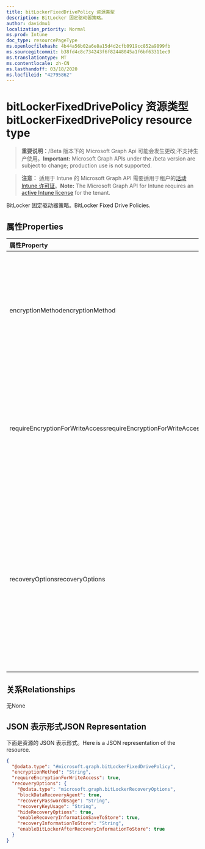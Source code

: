 ```yaml
---
title: bitLockerFixedDrivePolicy 资源类型
description: BitLocker 固定驱动器策略。
author: davidmu1
localization_priority: Normal
ms.prod: Intune
doc_type: resourcePageType
ms.openlocfilehash: 4b44a56b02a6e8a15d4d2cfb0919cc852a9899fb
ms.sourcegitcommit: b38fd4c8c734243f6f82448045a1f6bf63311ec9
ms.translationtype: MT
ms.contentlocale: zh-CN
ms.lasthandoff: 03/18/2020
ms.locfileid: "42795862"
---
```

# <a name="bitlockerfixeddrivepolicy-resource-type"></a><span data-ttu-id="a0fac-103">bitLockerFixedDrivePolicy 资源类型</span><span class="sxs-lookup"><span data-stu-id="a0fac-103">bitLockerFixedDrivePolicy resource type</span></span>

> <span data-ttu-id="a0fac-104">**重要说明：**/Beta 版本下的 Microsoft Graph Api 可能会发生更改;不支持生产使用。</span><span class="sxs-lookup"><span data-stu-id="a0fac-104">**Important:** Microsoft Graph APIs under the /beta version are subject to change; production use is not supported.</span></span>

> <span data-ttu-id="a0fac-105">**注意：** 适用于 Intune 的 Microsoft Graph API 需要适用于租户的[活动 Intune 许可证](https://go.microsoft.com/fwlink/?linkid=839381)。</span><span class="sxs-lookup"><span data-stu-id="a0fac-105">**Note:** The Microsoft Graph API for Intune requires an [active Intune license](https://go.microsoft.com/fwlink/?linkid=839381) for the tenant.</span></span>

<span data-ttu-id="a0fac-106">BitLocker 固定驱动器策略。</span><span class="sxs-lookup"><span data-stu-id="a0fac-106">BitLocker Fixed Drive Policies.</span></span>

## <a name="properties"></a><span data-ttu-id="a0fac-107">属性</span><span class="sxs-lookup"><span data-stu-id="a0fac-107">Properties</span></span>
|<span data-ttu-id="a0fac-108">属性</span><span class="sxs-lookup"><span data-stu-id="a0fac-108">Property</span></span>|<span data-ttu-id="a0fac-109">类型</span><span class="sxs-lookup"><span data-stu-id="a0fac-109">Type</span></span>|<span data-ttu-id="a0fac-110">说明</span><span class="sxs-lookup"><span data-stu-id="a0fac-110">Description</span></span>|
|:---|:---|:---|
|<span data-ttu-id="a0fac-111">encryptionMethod</span><span class="sxs-lookup"><span data-stu-id="a0fac-111">encryptionMethod</span></span>|[<span data-ttu-id="a0fac-112">bitLockerEncryptionMethod</span><span class="sxs-lookup"><span data-stu-id="a0fac-112">bitLockerEncryptionMethod</span></span>](../resources/intune-deviceconfig-bitlockerencryptionmethod.md)|<span data-ttu-id="a0fac-113">选择固定驱动器的加密方法。</span><span class="sxs-lookup"><span data-stu-id="a0fac-113">Select the encryption method for fixed drives.</span></span> <span data-ttu-id="a0fac-114">可取值为：`aesCbc128`、`aesCbc256`、`xtsAes128`、`xtsAes256`</span><span class="sxs-lookup"><span data-stu-id="a0fac-114">Possible values are: `aesCbc128`, `aesCbc256`, `xtsAes128`, `xtsAes256`.</span></span>|
|<span data-ttu-id="a0fac-115">requireEncryptionForWriteAccess</span><span class="sxs-lookup"><span data-stu-id="a0fac-115">requireEncryptionForWriteAccess</span></span>|<span data-ttu-id="a0fac-116">Boolean</span><span class="sxs-lookup"><span data-stu-id="a0fac-116">Boolean</span></span>|<span data-ttu-id="a0fac-117">此策略设置确定固定数据驱动器在计算机上是否可写，是否需要 BitLocker 保护。</span><span class="sxs-lookup"><span data-stu-id="a0fac-117">This policy setting determines whether BitLocker protection is required for fixed data drives to be writable on a computer.</span></span>|
|<span data-ttu-id="a0fac-118">recoveryOptions</span><span class="sxs-lookup"><span data-stu-id="a0fac-118">recoveryOptions</span></span>|[<span data-ttu-id="a0fac-119">bitLockerRecoveryOptions</span><span class="sxs-lookup"><span data-stu-id="a0fac-119">bitLockerRecoveryOptions</span></span>](../resources/intune-deviceconfig-bitlockerrecoveryoptions.md)|<span data-ttu-id="a0fac-120">通过此策略设置，您可以控制在缺少所需凭据的情况中恢复受 BitLocker 保护的固定数据驱动器的方式。</span><span class="sxs-lookup"><span data-stu-id="a0fac-120">This policy setting allows you to control how BitLocker-protected fixed data drives are recovered in the absence of the required credentials.</span></span> <span data-ttu-id="a0fac-121">启用 BitLocker 时，将应用此策略设置。</span><span class="sxs-lookup"><span data-stu-id="a0fac-121">This policy setting is applied when you turn on BitLocker.</span></span>|

## <a name="relationships"></a><span data-ttu-id="a0fac-122">关系</span><span class="sxs-lookup"><span data-stu-id="a0fac-122">Relationships</span></span>
<span data-ttu-id="a0fac-123">无</span><span class="sxs-lookup"><span data-stu-id="a0fac-123">None</span></span>

## <a name="json-representation"></a><span data-ttu-id="a0fac-124">JSON 表示形式</span><span class="sxs-lookup"><span data-stu-id="a0fac-124">JSON Representation</span></span>
<span data-ttu-id="a0fac-125">下面是资源的 JSON 表示形式。</span><span class="sxs-lookup"><span data-stu-id="a0fac-125">Here is a JSON representation of the resource.</span></span>
<!-- {
  "blockType": "resource",
  "@odata.type": "microsoft.graph.bitLockerFixedDrivePolicy"
}
-->
``` json
{
  "@odata.type": "#microsoft.graph.bitLockerFixedDrivePolicy",
  "encryptionMethod": "String",
  "requireEncryptionForWriteAccess": true,
  "recoveryOptions": {
    "@odata.type": "microsoft.graph.bitLockerRecoveryOptions",
    "blockDataRecoveryAgent": true,
    "recoveryPasswordUsage": "String",
    "recoveryKeyUsage": "String",
    "hideRecoveryOptions": true,
    "enableRecoveryInformationSaveToStore": true,
    "recoveryInformationToStore": "String",
    "enableBitLockerAfterRecoveryInformationToStore": true
  }
}
```



